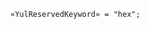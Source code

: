 <!-- This file is generated automatically by infrastructure scripts. Please don't edit by hand. -->

```{ .ebnf .slang-ebnf #YulReservedKeyword }
«YulReservedKeyword» = "hex";
```
